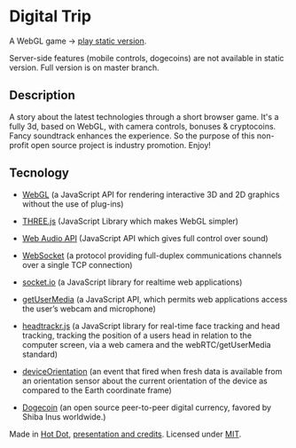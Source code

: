 Digital Trip
============

A WebGL game -> <a href="http://htdt.github.io/digital_trip/" target="_blank">play static version</a>.

Server-side features (mobile controls, dogecoins) are not available in static version. Full version is on master branch.

Description
-----------

A story about the latest technologies through a short browser game. It's a fully 3d, based on WebGL, with camera controls, bonuses & cryptocoins. Fancy soundtrack enhances the experience. So the purpose of this non-profit open source project is industry promotion. Enjoy!

Tecnology
---------
- <a href="http://ru.wikipedia.org/wiki/WebGL">WebGL</a> (a JavaScript API for rendering interactive 3D and 2D graphics without the use of plug-ins)
- <a href="http://threejs.org/">THREE.js</a> (JavaScript Library which makes WebGL simpler)

- <a href="https://dvcs.w3.org/hg/audio/raw-file/tip/webaudio/specification.html">Web Audio API</a> (JavaScript API which gives full control over sound)

- <a href="http://ru.wikipedia.org/wiki/WebSocket">WebSocket</a> (a protocol providing full-duplex communications channels over a single TCP connection)
- <a href="http://socket.io/">socket.io</a> (a JavaScript library for realtime web applications)

- <a href="http://dev.w3.org/2011/webrtc/editor/getusermedia.html">getUserMedia</a> (a JavaScript API, which permits web applications access the user’s webcam and microphone)
- <a href="https://github.com/auduno/headtrackr/">headtrackr.js</a> (a JavaScript library for real-time face tracking and head tracking, tracking the position of a users head in relation to the computer screen, via a web camera and the webRTC/getUserMedia standard)

- <a href="http://w3c.github.io/deviceorientation/spec-source-orientation.html">deviceOrientation</a> (an event that fired when fresh data is available from an orientation sensor about the current orientation of the device as compared to the Earth coordinate frame)

- <a href="http://dogecoin.com/">Dogecoin</a> (an open source peer-to-peer digital currency, favored by Shiba Inus worldwide.)


Made in <a target="_blank" href="http://hotdot.pro/">Hot Dot</a>, <a target="_blank" href="http://hotdot.pro/portfolio/trip/">presentation and credits</a>.
Licensed under <a target="_blank" href="http://www.opensource.org/licenses/mit-license.php">MIT</a>.
